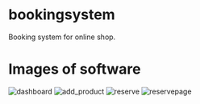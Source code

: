 # bookingsystem
Booking system for online shop.

# Images of software
![dashboard](https://user-images.githubusercontent.com/73467682/148521109-70eb4e15-d8b4-462c-a0b2-6b4e572e539f.PNG)
![add_product](https://user-images.githubusercontent.com/73467682/148521104-d7568689-0104-499b-96a5-ed9eb7410d88.PNG)
![reserve](https://user-images.githubusercontent.com/73467682/148521110-ff1a626b-13cd-4103-ab71-df368832f400.PNG)
![reservepage](https://user-images.githubusercontent.com/73467682/148521111-ddb0ddd1-25e0-4d5d-ac8c-1ba1233d97f7.PNG)
